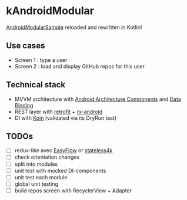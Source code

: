# kAndroidModular

[AndroidModularSample](https://github.com/RoRoche/AndroidModularSample) reloaded and rewritten in Kotlin!

## Use cases

- Screen 1 : type a user
- Screen 2 : load and display GitHub repos for this user

## Technical stack

- MVVM architecture with [Android Architecture Components](https://developer.android.com/topic/libraries/architecture/index.html) and [Data Binding](https://developer.android.com/topic/libraries/data-binding/index.html)
- REST layer with [retrofit](http://square.github.io/retrofit/) + [rx-android](https://github.com/ReactiveX/RxAndroid)
- DI with [Koin](https://github.com/Ekito/koin) (validated via its DryRun test)

## TODOs

- [ ] redux-like avec [EasyFlow](https://github.com/Beh01der/EasyFlow) or [stateless4k](https://github.com/rossdanderson/stateless4k)
- [ ] check orientation changes
- [ ] split into modules
- [ ] unit test with mocked DI-components
- [ ] unit test each module
- [ ] global unit testing
- [ ] build repos screen with RecyclerView + Adapter
